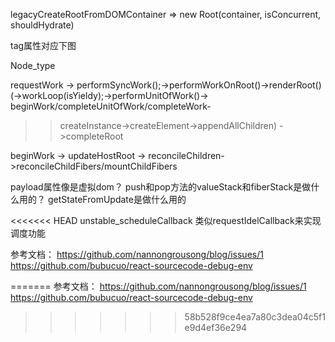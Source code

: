 
legacyCreateRootFromDOMContainer => new Root(container, isConcurrent, shouldHydrate)

tag属性对应下图

Node_type

requestWork -> performSyncWork();->performWorkOnRoot()->renderRoot()(->workLoop(isYieldy);->performUnitOfWork()-> beginWork/completeUnitOfWork/completeWork-
>>createInstance->createElement->appendAllChildren)
->completeRoot

beginWork -> updateHostRoot -> reconcileChildren->reconcileChildFibers/mountChildFibers


payload属性像是虚拟dom？
push和pop方法的valueStack和fiberStack是做什么用的？
getStateFromUpdate是做什么用的

<<<<<<< HEAD
unstable_scheduleCallback 类似requestIdelCallback来实现调度功能

参考文档：
https://github.com/nannongrousong/blog/issues/1
https://github.com/bubucuo/react-sourcecode-debug-env

=======
参考文档：
https://github.com/nannongrousong/blog/issues/1
https://github.com/bubucuo/react-sourcecode-debug-env
>>>>>>> 58b528f9ce4ea7a80c3dea04c5f1e9d4ef36e294
